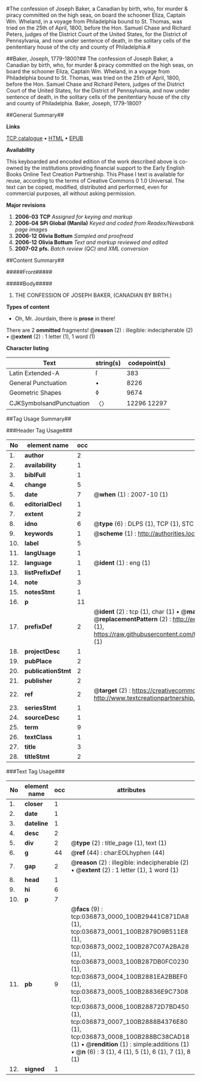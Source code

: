 #The confession of Joseph Baker, a Canadian by birth, who, for murder & piracy committed on the high seas, on board the schooner Eliza, Captain Wm. Wheland, in a voyage from Philadelphia bound to St. Thomas, was tried on the 25th of April, 1800, before the Hon. Samuel Chase and Richard Peters, judges of the District Court of the United States, for the District of Pennsylvania, and now under sentence of death, in the solitary cells of the penitentiary house of the city and county of Philadelphia.#

##Baker, Joseph, 1779-1800?##
The confession of Joseph Baker, a Canadian by birth, who, for murder & piracy committed on the high seas, on board the schooner Eliza, Captain Wm. Wheland, in a voyage from Philadelphia bound to St. Thomas, was tried on the 25th of April, 1800, before the Hon. Samuel Chase and Richard Peters, judges of the District Court of the United States, for the District of Pennsylvania, and now under sentence of death, in the solitary cells of the penitentiary house of the city and county of Philadelphia.
Baker, Joseph, 1779-1800?

##General Summary##

**Links**

[TCP catalogue](http://www.ota.ox.ac.uk/tcp/)  • 
[HTML](http://tei.it.ox.ac.uk/tcp/Texts-HTML/free/N27/N27664.html)  • 
[EPUB](http://tei.it.ox.ac.uk/tcp/Texts-EPUB/free/N27/N27664.epub)

**Availability**

This keyboarded and encoded edition of the
	       work described above is co-owned by the institutions
	       providing financial support to the Early English Books
	       Online Text Creation Partnership. This Phase I text is
	       available for reuse, according to the terms of Creative
	       Commons 0 1.0 Universal. The text can be copied,
	       modified, distributed and performed, even for
	       commercial purposes, all without asking permission.

**Major revisions**

1. __2006-03__ __TCP__ *Assigned for keying and markup*
1. __2006-04__ __SPi Global (Manila)__ *Keyed and coded from Readex/Newsbank page images*
1. __2006-12__ __Olivia Bottum__ *Sampled and proofread*
1. __2006-12__ __Olivia Bottum__ *Text and markup reviewed and edited*
1. __2007-02__ __pfs.__ *Batch review (QC) and XML conversion*

##Content Summary##

#####Front#####

#####Body#####

1. THE CONFESSION OF JOSEPH BAKER, (CANADIAN BY BIRTH.)

**Types of content**

  * Oh, Mr. Jourdain, there is **prose** in there!

There are 2 **ommitted** fragments! 
 @__reason__ (2) : illegible: indecipherable (2)  •  @__extent__ (2) : 1 letter (1), 1 word (1)

**Character listing**


|Text|string(s)|codepoint(s)|
|---|---|---|
|Latin Extended-A|ſ|383|
|General Punctuation|•|8226|
|Geometric Shapes|◊|9674|
|CJKSymbolsandPunctuation|〈〉|12296 12297|

##Tag Usage Summary##

###Header Tag Usage###

|No|element name|occ|attributes|
|---|---|---|---|
|1.|__author__|2||
|2.|__availability__|1||
|3.|__biblFull__|1||
|4.|__change__|5||
|5.|__date__|7| @__when__ (1) : 2007-10 (1)|
|6.|__editorialDecl__|1||
|7.|__extent__|2||
|8.|__idno__|6| @__type__ (6) : DLPS (1), TCP (1), STC (1), NOTIS (1), IMAGE-SET (1), EVANS-CITATION (1)|
|9.|__keywords__|1| @__scheme__ (1) : http://authorities.loc.gov/ (1)|
|10.|__label__|5||
|11.|__langUsage__|1||
|12.|__language__|1| @__ident__ (1) : eng (1)|
|13.|__listPrefixDef__|1||
|14.|__note__|3||
|15.|__notesStmt__|1||
|16.|__p__|11||
|17.|__prefixDef__|2| @__ident__ (2) : tcp (1), char (1)  •  @__matchPattern__ (2) : ([0-9\-]+):([0-9IVX]+) (1), (.+) (1)  •  @__replacementPattern__ (2) : http://eebo.chadwyck.com/downloadtiff?vid=$1&page=$2 (1), https://raw.githubusercontent.com/textcreationpartnership/Texts/master/tcpchars.xml#$1 (1)|
|18.|__projectDesc__|1||
|19.|__pubPlace__|2||
|20.|__publicationStmt__|2||
|21.|__publisher__|2||
|22.|__ref__|2| @__target__ (2) : https://creativecommons.org/publicdomain/zero/1.0/ (1), http://www.textcreationpartnership.org/docs/. (1)|
|23.|__seriesStmt__|1||
|24.|__sourceDesc__|1||
|25.|__term__|9||
|26.|__textClass__|1||
|27.|__title__|3||
|28.|__titleStmt__|2||


###Text Tag Usage###

|No|element name|occ|attributes|
|---|---|---|---|
|1.|__closer__|1||
|2.|__date__|1||
|3.|__dateline__|1||
|4.|__desc__|2||
|5.|__div__|2| @__type__ (2) : title_page (1), text (1)|
|6.|__g__|44| @__ref__ (44) : char:EOLhyphen (44)|
|7.|__gap__|2| @__reason__ (2) : illegible: indecipherable (2)  •  @__extent__ (2) : 1 letter (1), 1 word (1)|
|8.|__head__|1||
|9.|__hi__|6||
|10.|__p__|7||
|11.|__pb__|9| @__facs__ (9) : tcp:036873_0000_100B29441C871DA8 (1), tcp:036873_0001_100B2879D9B511E8 (1), tcp:036873_0002_100B287C07A2BA28 (1), tcp:036873_0003_100B287DB0FC0230 (1), tcp:036873_0004_100B2881EA2BBEF0 (1), tcp:036873_0005_100B28836E9C7308 (1), tcp:036873_0006_100B28872D7BD450 (1), tcp:036873_0007_100B2888B4376E80 (1), tcp:036873_0008_100B288BC38CAD18 (1)  •  @__rendition__ (1) : simple:additions (1)  •  @__n__ (6) : 3 (1), 4 (1), 5 (1), 6 (1), 7 (1), 8 (1)|
|12.|__signed__|1||
